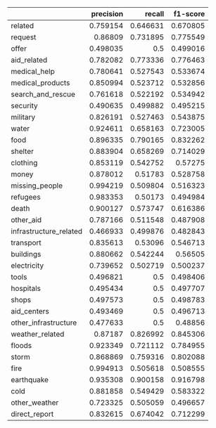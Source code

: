 |                        |   precision |   recall |   f1-score |
|:-----------------------|------------:|---------:|-----------:|
| related                |    0.759154 | 0.646631 |   0.670805 |
| request                |    0.86809  | 0.731895 |   0.775549 |
| offer                  |    0.498035 | 0.5      |   0.499016 |
| aid_related            |    0.782082 | 0.773336 |   0.776463 |
| medical_help           |    0.780641 | 0.527543 |   0.533674 |
| medical_products       |    0.850994 | 0.523712 |   0.532856 |
| search_and_rescue      |    0.761618 | 0.522192 |   0.534942 |
| security               |    0.490635 | 0.499882 |   0.495215 |
| military               |    0.826191 | 0.527463 |   0.543875 |
| water                  |    0.924611 | 0.658163 |   0.723005 |
| food                   |    0.896335 | 0.790165 |   0.832262 |
| shelter                |    0.883904 | 0.658269 |   0.714029 |
| clothing               |    0.853119 | 0.542752 |   0.57275  |
| money                  |    0.878012 | 0.51783  |   0.528758 |
| missing_people         |    0.994219 | 0.509804 |   0.516323 |
| refugees               |    0.983353 | 0.50173  |   0.494984 |
| death                  |    0.900127 | 0.573747 |   0.616386 |
| other_aid              |    0.787166 | 0.511548 |   0.487908 |
| infrastructure_related |    0.466933 | 0.499876 |   0.482843 |
| transport              |    0.835613 | 0.53096  |   0.546713 |
| buildings              |    0.880662 | 0.542244 |   0.56505  |
| electricity            |    0.739652 | 0.502719 |   0.500237 |
| tools                  |    0.496821 | 0.5      |   0.498406 |
| hospitals              |    0.495434 | 0.5      |   0.497707 |
| shops                  |    0.497573 | 0.5      |   0.498783 |
| aid_centers            |    0.493469 | 0.5      |   0.496713 |
| other_infrastructure   |    0.477633 | 0.5      |   0.48856  |
| weather_related        |    0.87187  | 0.826992 |   0.845306 |
| floods                 |    0.923349 | 0.721112 |   0.784955 |
| storm                  |    0.868869 | 0.759316 |   0.802088 |
| fire                   |    0.994913 | 0.505618 |   0.508555 |
| earthquake             |    0.935308 | 0.900158 |   0.916798 |
| cold                   |    0.881858 | 0.549429 |   0.583322 |
| other_weather          |    0.723325 | 0.505059 |   0.496657 |
| direct_report          |    0.832615 | 0.674042 |   0.712299 |
